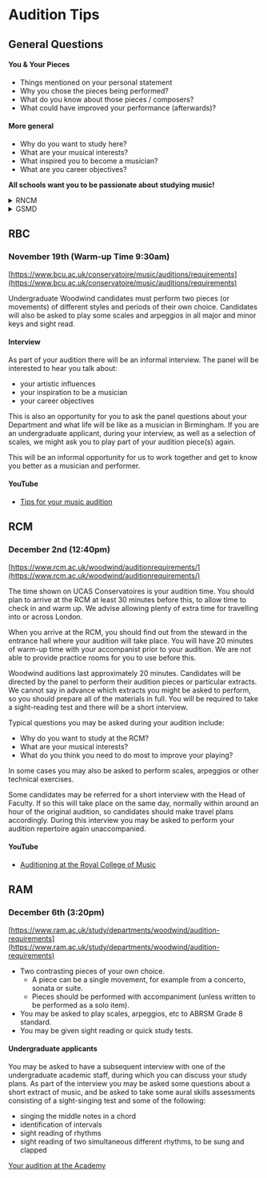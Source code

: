 # Audition Tips

## General Questions

#### You & Your Pieces

+ Things mentioned on your personal statement
+ Why you chose the pieces being performed?
+ What do you know about those pieces / composers?
+ What could have improved your performance (afterwards)?

#### More general

+ Why do you want to study here?
+ What are your musical interests?
+ What inspired you to become a musician?
+ What are you career objectives?

**All schools want you to be passionate about studying music!**

<details>
	<summary>RNCM</summary>
## RNCM
### November 4th (1:40pm)

[https://www.rncm.ac.uk/study-here/make-an-application/your-audition/rncm-school-of-wind-brass-and-percussion-audition-requirements/](https://www.rncm.ac.uk/study-here/make-an-application/your-audition/rncm-school-of-wind-brass-and-percussion-audition-requirements/)

For those attending in person, your audition will also include an interview, giving the panel an opportunity to learn a little more about you and your future aspirations, whilst giving you the chance to ask any questions you might have about studying with us. You may also be asked to perform a quick study.

#### YouTube
+ [Audition Tips from the RNCM](https://www.youtube.com/watch?v=aT-SnEpokmA)
+ [6 Tips for a Fantastic Conservatoire Audition](https://www.youtube.com/watch?v=eWD5EC2iFoA)
</details>
<details>
   <summary>GSMD</summary>
## GSMD
### November 11th (4:00pm)

+ Conditional Offer received: [Offer Letter](pdf/gsmd-offer.pdf)
+ Offer Handbook: [https://resources.gsmd.ac.uk/ego/2025/offerhandbook.pdf](https://resources.gsmd.ac.uk/ego/2025/offerhandbook.pdf)
</details>

## RBC
### November 19th (Warm-up Time 9:30am)

[https://www.bcu.ac.uk/conservatoire/music/auditions/requirements](https://www.bcu.ac.uk/conservatoire/music/auditions/requirements)

Undergraduate Woodwind candidates must perform two pieces (or movements) of different styles and periods of their own choice. Candidates will also be asked to play some scales and arpeggios in all major and minor keys and sight read.

#### Interview
As part of your audition there will be an informal interview. The panel will be interested to hear you talk about:

+ your artistic influences
+ your inspiration to be a musician
+ your career objectives

This is also an opportunity for you to ask the panel questions about your Department and what life will be like as a musician in Birmingham. If you are an undergraduate applicant, during your interview, as well as a selection of scales, we might ask you to play part of your audition piece(s) again.

This will be an informal opportunity for us to work together and get to know you better as a musician and performer.

#### YouTube
+ [Tips for your music audition](https://www.youtube.com/watch?v=BkLyuC7eMXs)

## RCM
### December 2nd (12:40pm)

[https://www.rcm.ac.uk/woodwind/auditionrequirements/](https://www.rcm.ac.uk/woodwind/auditionrequirements/)

The time shown on UCAS Conservatoires is your audition time. You should plan to arrive at the RCM at least 30 minutes before this, to allow time to check in and warm up. We advise allowing plenty of extra time for travelling into or across London.

When you arrive at the RCM, you should find out from the steward in the entrance hall where your audition will take place. You will have 20 minutes of warm-up time with your accompanist prior to your audition. We are not able to provide practice rooms for you to use before this.

Woodwind auditions last approximately 20 minutes. Candidates will be directed by the panel to perform their audition pieces or particular extracts. We cannot say in advance which extracts you might be asked to perform, so you should prepare all of the materials in full. You will be required to take a sight-reading test and there will be a short interview.

Typical questions you may be asked during your audition include:

+ Why do you want to study at the RCM?
+ What are your musical interests?
+ What do you think you need to do most to improve your playing?

In some cases you may also be asked to perform scales, arpeggios or other technical exercises.

Some candidates may be referred for a short interview with the Head of Faculty.  If so this will take place on the same day, normally within around an hour of the original audition, so candidates should make travel plans accordingly.  During this interview you may be asked to perform your audition repertoire again unaccompanied.

#### YouTube
+ [Auditioning at the Royal College of Music](https://www.youtube.com/watch?v=7lXxZOMAP-0)

## RAM
### December 6th (3:20pm)

[https://www.ram.ac.uk/study/departments/woodwind/audition-requirements](https://www.ram.ac.uk/study/departments/woodwind/audition-requirements)

+ Two contrasting pieces of your own choice.
    + A piece can be a single movement, for example from a concerto, sonata or suite.
    + Pieces should be performed with accompaniment (unless written to be performed as a solo item).
+ You may be asked to play scales, arpeggios, etc to ABRSM Grade 8 standard.
+ You may be given sight reading or quick study tests.

#### Undergraduate applicants

You may be asked to have a subsequent interview with one of the undergraduate academic staff, during which you can discuss your study plans. As part of the interview you may be asked some questions about a short extract of music, and be asked to take some aural skills assessments consisting of a sight-singing test and some of the following:

+ singing the middle notes in a chord
+ identification of intervals
+ sight reading of rhythms
+ sight reading of two simultaneous different rhythms, to be sung and clapped

[Your audition at the Academy](pdf/ram-your-audition.pdf)
